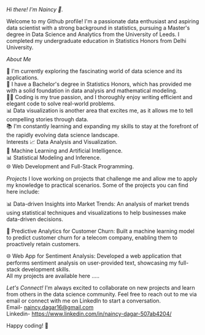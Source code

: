 *Hi there! I'm Naincy 👋.* 

Welcome to my Github profile! I'm a passionate data enthusiast and aspiring data scientist with a strong background in statistics, pursuing a Master's degree in Data Science and Analytics from the University of Leeds. I completed my undergraduate education in Statistics Honors from Delhi University.

*About Me*  


🔭 I'm currently exploring the fascinating world of data science and its applications.  
🌱 I have a Bachelor's degree in Statistics Honors, which has provided me with a solid foundation in data analysis and mathematical modeling.  
👩‍💻 Coding is my true passion, and I thoroughly enjoy writing efficient and elegant code to solve real-world problems.  
📊 Data visualization is another area that excites me, as it allows me to tell compelling stories through data.   
📚 I'm constantly learning and expanding my skills to stay at the forefront of the rapidly evolving data science landscape.   
Interests
📈 Data Analysis and Visualization.  
🤖 Machine Learning and Artificial Intelligence.  
📊 Statistical Modeling and Inference.  
🌐 Web Development and Full-Stack Programming.  


*Projects*
I love working on projects that challenge me and allow me to apply my knowledge to practical scenarios. Some of the projects you can find here include:  

📊 Data-driven Insights into Market Trends: An analysis of market trends using statistical techniques and visualizations to help businesses make data-driven decisions.  

🤖 Predictive Analytics for Customer Churn: Built a machine learning model to predict customer churn for a telecom company, enabling them to proactively retain customers.  

🌐 Web App for Sentiment Analysis: Developed a web application that performs sentiment analysis on user-provided text, showcasing my full-stack development skills.  
All my projects are available here .....

*Let's Connect!*
I'm always excited to collaborate on new projects and learn from others in the data science community. Feel free to reach out to me via email or connect with me on LinkedIn to start a conversation.  
Email- naincy.dagar16@gmail.com  
Linkedin- https://www.linkedin.com/in/naincy-dagar-507ab4204/  

Happy coding! 🚀
